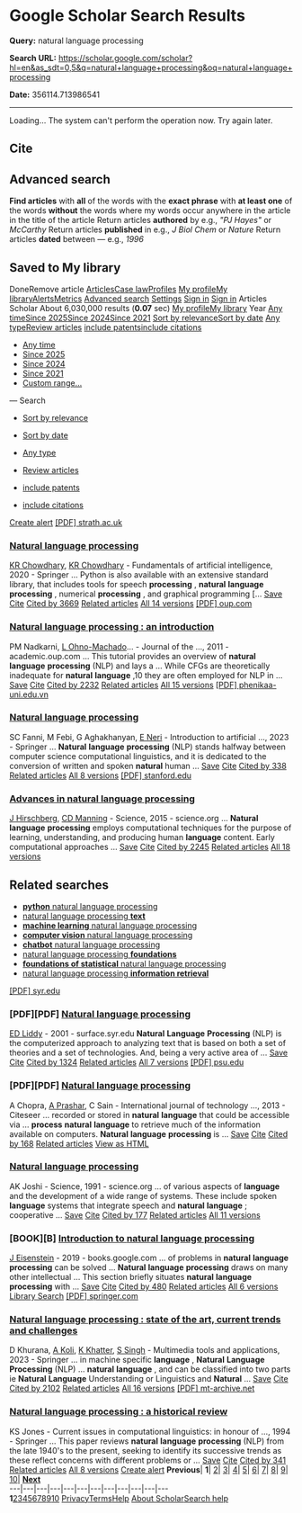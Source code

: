 # Google Scholar Search Results

**Query:** natural language processing

**Search URL:** https://scholar.google.com/scholar?hl=en&as_sdt=0,5&q=natural+language+processing&oq=natural+language+processing

**Date:** 356114.713986541

---

Loading...
The system can't perform the operation now. Try again later.
[](javascript:void\(0\))
## Cite
[](javascript:void\(0\))
## Advanced search
**Find articles**
with **all** of the words
with the **exact phrase**
with **at least one** of the words
**without** the words
where my words occur
anywhere in the article
in the title of the article
Return articles **authored** by
e.g., _"PJ Hayes"_ or _McCarthy_
Return articles **published** in
e.g., _J Biol Chem_ or _Nature_
Return articles **dated** between
— 
e.g., _1996_
[](javascript:void\(0\))
## Saved to My library
DoneRemove article
[](javascript:void\(0\))[](https://scholar.google.com/schhp?hl=en&as_sdt=0,5)
[Articles](https://scholar.google.com/scholar?as_sdt=0,5&q=natural+language+processing&hl=en)[Case law](https://scholar.google.com/scholar?as_sdt=2006&q=natural+language+processing&hl=en)[Profiles](https://scholar.google.com/citations?view_op=search_authors&mauthors=natural+language+processing&hl=en&oi=drw)
[My profile](https://scholar.google.com/citations?hl=en)[My library](https://scholar.google.com/scholar?scilib=1&scioq=natural+language+processing&hl=en&as_sdt=0,5)[Alerts](https://scholar.google.com/scholar_alerts?view_op=list_alerts&hl=en)[Metrics](https://scholar.google.com/citations?view_op=metrics_intro&hl=en)
[Advanced search](javascript:void\(0\))
[Settings](https://scholar.google.com/scholar_settings?q=natural+language+processing&hl=en&as_sdt=0,5)
[Sign in](https://accounts.google.com/Login?hl=en&continue=https://scholar.google.com/scholar%3Fhl%3Den%26as_sdt%3D0,5%26q%3Dnatural%2Blanguage%2Bprocessing%26oq%3Dnatural%2Blanguage%2Bprocessing)
[](javascript:void\(0\))[](https://scholar.google.com/schhp?hl=en&as_sdt=0,5)
[Sign in](https://accounts.google.com/Login?hl=en&continue=https://scholar.google.com/scholar%3Fhl%3Den%26as_sdt%3D0,5%26q%3Dnatural%2Blanguage%2Bprocessing%26oq%3Dnatural%2Blanguage%2Bprocessing)
[](javascript:void\(0\))
Articles
Scholar
About 6,030,000 results (**0.07** sec)
[My profile](https://scholar.google.com/citations?hl=en)[My library](https://scholar.google.com/scholar?scilib=1&scioq=natural+language+processing&hl=en&as_sdt=0,5)
Year
[Any time](https://scholar.google.com/scholar?q=natural+language+processing&hl=en&as_sdt=0,5)[Since 2025](https://scholar.google.com/scholar?as_ylo=2025&q=natural+language+processing&hl=en&as_sdt=0,5)[Since 2024](https://scholar.google.com/scholar?as_ylo=2024&q=natural+language+processing&hl=en&as_sdt=0,5)[Since 2021](https://scholar.google.com/scholar?as_ylo=2021&q=natural+language+processing&hl=en&as_sdt=0,5)
[Sort by relevance](https://scholar.google.com/scholar?hl=en&as_sdt=0,5&q=%22natural+language+processing%22)[Sort by date](https://scholar.google.com/scholar?hl=en&as_sdt=0,5&q=%22natural+language+processing%22&scisbd=1)
[Any type](https://scholar.google.com/scholar?q=natural+language+processing&hl=en&as_sdt=0,5)[Review articles](https://scholar.google.com/scholar?q=natural+language+processing&hl=en&as_sdt=0,5&as_rr=1)
[include patents](https://scholar.google.com/scholar?as_sdt=2007&q=natural+language+processing&hl=en)[include citations](https://scholar.google.com/scholar?as_vis=1&q=natural+language+processing&hl=en&as_sdt=0,5)
  * [Any time](https://scholar.google.com/scholar?q=natural+language+processing&hl=en&as_sdt=0,5)
  * [Since 2025](https://scholar.google.com/scholar?as_ylo=2025&q=natural+language+processing&hl=en&as_sdt=0,5)
  * [Since 2024](https://scholar.google.com/scholar?as_ylo=2024&q=natural+language+processing&hl=en&as_sdt=0,5)
  * [Since 2021](https://scholar.google.com/scholar?as_ylo=2021&q=natural+language+processing&hl=en&as_sdt=0,5)
  * [Custom range...](javascript:void\(0\))


— 
Search
  * [Sort by relevance](https://scholar.google.com/scholar?hl=en&as_sdt=0,5&q=%22natural+language+processing%22)
  * [Sort by date](https://scholar.google.com/scholar?hl=en&as_sdt=0,5&q=%22natural+language+processing%22&scisbd=1)


  * [Any type](https://scholar.google.com/scholar?q=natural+language+processing&hl=en&as_sdt=0,5)
  * [Review articles](https://scholar.google.com/scholar?q=natural+language+processing&hl=en&as_sdt=0,5&as_rr=1)


  * [include patents](https://scholar.google.com/scholar?as_sdt=2007&q=natural+language+processing&hl=en)
  * [include citations](https://scholar.google.com/scholar?as_vis=1&q=natural+language+processing&hl=en&as_sdt=0,5)


[Create alert](https://scholar.google.com/scholar_alerts?view_op=create_alert_options&hl=en&alert_query=%22natural+language+processing%22&alert_params=%3Fhl%3Den%26as_sdt%3D0,5)
[[PDF] strath.ac.uk](https://pureportal.strath.ac.uk/files/131112/strathprints002611.pdf)
### [**Natural language processing**](https://link.springer.com/chapter/10.1007/978-81-322-3972-7_19)
[KR Chowdhary](https://scholar.google.com/citations?user=qmRMHx0AAAAJ&hl=en&oi=sra), [KR Chowdhary](https://scholar.google.com/citations?user=ZFHvB4sAAAAJ&hl=en&oi=sra) - Fundamentals of artificial intelligence, 2020 - Springer
… Python is also available with an extensive standard library, that includes tools for speech **processing** , **natural** **language** **processing** , numerical **processing** , and graphical programming […
[Save](javascript:void\(0\)) [Cite](javascript:void\(0\)) [Cited by 3669](https://scholar.google.com/scholar?cites=5447180952257397230&as_sdt=2005&sciodt=0,5&hl=en) [Related articles](https://scholar.google.com/scholar?q=related:7oGTNjdGmEsJ:scholar.google.com/&scioq=natural+language+processing&hl=en&as_sdt=0,5) [All 14 versions](https://scholar.google.com/scholar?cluster=5447180952257397230&hl=en&as_sdt=0,5) [](javascript:void\(0\) "More") [](javascript:void\(0\) "Fewer")
[[PDF] oup.com](https://academic.oup.com/jamia/article-pdf/18/5/544/5962687/18-5-544.pdf)
### [**Natural language processing** : an introduction](https://academic.oup.com/jamia/article-abstract/18/5/544/829676)
PM Nadkarni, [L Ohno-Machado](https://scholar.google.com/citations?user=2IvwHucAAAAJ&hl=en&oi=sra)… - Journal of the …, 2011 - academic.oup.com
… This tutorial provides an overview of **natural** **language** **processing** (NLP) and lays a … While CFGs are theoretically inadequate for **natural** **language** ,10 they are often employed for NLP in …
[Save](javascript:void\(0\)) [Cite](javascript:void\(0\)) [Cited by 2232](https://scholar.google.com/scholar?cites=3046560654742899889&as_sdt=2005&sciodt=0,5&hl=en) [Related articles](https://scholar.google.com/scholar?q=related:scyhLMaORyoJ:scholar.google.com/&scioq=natural+language+processing&hl=en&as_sdt=0,5) [All 15 versions](https://scholar.google.com/scholar?cluster=3046560654742899889&hl=en&as_sdt=0,5) [](javascript:void\(0\) "More") [](javascript:void\(0\) "Fewer")
[[PDF] phenikaa-uni.edu.vn](https://dlib.phenikaa-uni.edu.vn/bitstream/PNK/7724/1/Agenda-Setting%20for%20COVID-19%20A%20Study%20of%20Large-Scale%20Economic%20News%20Coverage%20Using%20Natural%20Language%20Processing-2023.pdf)
### [**Natural language processing**](https://link.springer.com/chapter/10.1007/978-3-031-25928-9_5)
SC Fanni, M Febi, G Aghakhanyan, [E Neri](https://scholar.google.com/citations?user=EhJ2Dk4AAAAJ&hl=en&oi=sra) - Introduction to artificial …, 2023 - Springer
… **Natural** **language** **processing** (NLP) stands halfway between computer science computational linguistics, and it is dedicated to the conversion of written and spoken **natural** human …
[Save](javascript:void\(0\)) [Cite](javascript:void\(0\)) [Cited by 338](https://scholar.google.com/scholar?cites=6494148888703693387&as_sdt=2005&sciodt=0,5&hl=en) [Related articles](https://scholar.google.com/scholar?q=related:S3KuvQHaH1oJ:scholar.google.com/&scioq=natural+language+processing&hl=en&as_sdt=0,5) [All 8 versions](https://scholar.google.com/scholar?cluster=6494148888703693387&hl=en&as_sdt=0,5) [](javascript:void\(0\) "More") [](javascript:void\(0\) "Fewer")
[[PDF] stanford.edu](https://nlp.stanford.edu/~manning/xyzzy/Hirschberg-Manning-Science-2015.pdf)
### [Advances in **natural language processing**](https://www.science.org/doi/abs/10.1126/science.aaa8685)
[J Hirschberg](https://scholar.google.com/citations?user=Qrd7FCoAAAAJ&hl=en&oi=sra), [CD Manning](https://scholar.google.com/citations?user=1zmDOdwAAAAJ&hl=en&oi=sra) - Science, 2015 - science.org
… **Natural** **language** **processing** employs computational techniques for the purpose of learning, understanding, and producing human **language** content. Early computational approaches …
[Save](javascript:void\(0\)) [Cite](javascript:void\(0\)) [Cited by 2245](https://scholar.google.com/scholar?cites=15805345448853140638&as_sdt=2005&sciodt=0,5&hl=en) [Related articles](https://scholar.google.com/scholar?q=related:nnQ6B_LdV9sJ:scholar.google.com/&scioq=natural+language+processing&hl=en&as_sdt=0,5) [All 18 versions](https://scholar.google.com/scholar?cluster=15805345448853140638&hl=en&as_sdt=0,5) [](javascript:void\(0\) "More") [](javascript:void\(0\) "Fewer")
## Related searches
  * [**python** natural language processing](https://scholar.google.com/scholar?hl=en&as_sdt=0,5&qsp=1&q=python+natural+language+processing&qst=ib)
  * [natural language processing **text**](https://scholar.google.com/scholar?hl=en&as_sdt=0,5&qsp=2&q=natural+language+processing+text&qst=ib)
  * [**machine learning** natural language processing](https://scholar.google.com/scholar?hl=en&as_sdt=0,5&qsp=3&q=machine+learning+natural+language+processing&qst=ib)
  * [**computer vision** natural language processing](https://scholar.google.com/scholar?hl=en&as_sdt=0,5&qsp=4&q=computer+vision+natural+language+processing&qst=ib)
  * [**chatbot** natural language processing](https://scholar.google.com/scholar?hl=en&as_sdt=0,5&qsp=5&q=chatbot+natural+language+processing&qst=ib)
  * [natural language processing **foundations**](https://scholar.google.com/scholar?hl=en&as_sdt=0,5&qsp=6&q=natural+language+processing+foundations&qst=ib)
  * [**foundations of statistical** natural language processing](https://scholar.google.com/scholar?hl=en&as_sdt=0,5&qsp=7&q=foundations+of+statistical+natural+language+processing&qst=ib)
  * [natural language processing **information retrieval**](https://scholar.google.com/scholar?hl=en&as_sdt=0,5&qsp=8&q=natural+language+processing+information+retrieval&qst=ib)


[[PDF] syr.edu](https://surface.syr.edu/cgi/viewcontent.cgi?article=1043&context=istpub)
### [PDF][PDF] [**Natural language processing**](https://surface.syr.edu/cgi/viewcontent.cgi?article=1043&context=istpub)
[ED Liddy](https://scholar.google.com/citations?user=KX1z68cAAAAJ&hl=en&oi=sra) - 2001 - surface.syr.edu
**Natural** **Language** **Processing** (NLP) is the computerized approach to analyzing text that is based on both a set of theories and a set of technologies. And, being a very active area of …
[Save](javascript:void\(0\)) [Cite](javascript:void\(0\)) [Cited by 1324](https://scholar.google.com/scholar?cites=647827371584247675&as_sdt=2005&sciodt=0,5&hl=en) [Related articles](https://scholar.google.com/scholar?q=related:e9cN54-L_QgJ:scholar.google.com/&scioq=natural+language+processing&hl=en&as_sdt=0,5) [All 7 versions](https://scholar.google.com/scholar?cluster=647827371584247675&hl=en&as_sdt=0,5) [](javascript:void\(0\) "More") [](javascript:void\(0\) "Fewer")
[[PDF] psu.edu](https://citeseerx.ist.psu.edu/document?repid=rep1&type=pdf&doi=eeace1d14e266a5cd44fe781a874c662928602fd)
### [PDF][PDF] [**Natural language processing**](https://citeseerx.ist.psu.edu/document?repid=rep1&type=pdf&doi=eeace1d14e266a5cd44fe781a874c662928602fd)
A Chopra, [A Prashar](https://scholar.google.com/citations?user=diQhmrkAAAAJ&hl=en&oi=sra), C Sain - International journal of technology …, 2013 - Citeseer
… recorded or stored in **natural** **language** that could be accessible via … **process** **natural** **language** to retrieve much of the information available on computers. **Natural** **language** **processing** is …
[Save](javascript:void\(0\)) [Cite](javascript:void\(0\)) [Cited by 168](https://scholar.google.com/scholar?cites=17459862468408405500&as_sdt=2005&sciodt=0,5&hl=en) [Related articles](https://scholar.google.com/scholar?q=related:_G2ooGjkTfIJ:scholar.google.com/&scioq=natural+language+processing&hl=en&as_sdt=0,5) [](javascript:void\(0\) "More") [View as HTML](https://scholar.googleusercontent.com/scholar?q=cache:_G2ooGjkTfIJ:scholar.google.com/+natural+language+processing&hl=en&as_sdt=0,5) [](javascript:void\(0\) "Fewer")
### [**Natural language processing**](https://www.science.org/doi/abs/10.1126/science.253.5025.1242)
AK Joshi - Science, 1991 - science.org
… of various aspects of **language** and the development of a wide range of systems. These include spoken **language** systems that integrate speech and **natural** **language** ; cooperative …
[Save](javascript:void\(0\)) [Cite](javascript:void\(0\)) [Cited by 177](https://scholar.google.com/scholar?cites=16029885810494732107&as_sdt=2005&sciodt=0,5&hl=en) [Related articles](https://scholar.google.com/scholar?q=related:S_ec9DaYdd4J:scholar.google.com/&scioq=natural+language+processing&hl=en&as_sdt=0,5) [All 11 versions](https://scholar.google.com/scholar?cluster=16029885810494732107&hl=en&as_sdt=0,5) [](javascript:void\(0\) "More") [](javascript:void\(0\) "Fewer")
### [BOOK][B] [Introduction to **natural language processing**](https://books.google.com/books?hl=en&lr=&id=72yuDwAAQBAJ&oi=fnd&pg=PR5&dq=natural+language+processing&ots=gX8O312gn4&sig=ZNQ4otPtn5ECgX4_wWlDcgOBpIA)
[J Eisenstein](https://scholar.google.com/citations?user=Wb_lnjAAAAAJ&hl=en&oi=sra) - 2019 - books.google.com
… of problems in **natural** **language** **processing** can be solved … **Natural** **language** **processing** draws on many other intellectual … This section briefly situates **natural** **language** **processing** with …
[Save](javascript:void\(0\)) [Cite](javascript:void\(0\)) [Cited by 480](https://scholar.google.com/scholar?cites=8168176623221016892&as_sdt=2005&sciodt=0,5&hl=en) [Related articles](https://scholar.google.com/scholar?q=related:PAm9qVwxW3EJ:scholar.google.com/&scioq=natural+language+processing&hl=en&as_sdt=0,5) [All 6 versions](https://scholar.google.com/scholar?cluster=8168176623221016892&hl=en&as_sdt=0,5) [](javascript:void\(0\) "More") [Library Search](https://scholar.google.com/scholar?output=instlink&q=info:PAm9qVwxW3EJ:scholar.google.com/&hl=en&as_sdt=0,5&scillfp=4296411361662010025&oi=llo) [](javascript:void\(0\) "Fewer")
[[PDF] springer.com](https://link.springer.com/content/pdf/10.1007/s11042-022-13428-4.pdf)
### [**Natural language processing** : state of the art, current trends and challenges](https://link.springer.com/article/10.1007/s11042-022-13428-4)
D Khurana, [A Koli](https://scholar.google.com/citations?user=A8k_PHUAAAAJ&hl=en&oi=sra), [K Khatter](https://scholar.google.com/citations?user=m5Q6ntwAAAAJ&hl=en&oi=sra), [S Singh](https://scholar.google.com/citations?user=cuhhuSsAAAAJ&hl=en&oi=sra) - Multimedia tools and applications, 2023 - Springer
… in machine specific **language** , **Natural** **Language** **Processing** (NLP) … **natural** **language** , and can be classified into two parts ie **Natural** **Language** Understanding or Linguistics and **Natural** …
[Save](javascript:void\(0\)) [Cite](javascript:void\(0\)) [Cited by 2102](https://scholar.google.com/scholar?cites=10240073172927295764&as_sdt=2005&sciodt=0,5&hl=en) [Related articles](https://scholar.google.com/scholar?q=related:FLFW6ksMHI4J:scholar.google.com/&scioq=natural+language+processing&hl=en&as_sdt=0,5) [All 16 versions](https://scholar.google.com/scholar?cluster=10240073172927295764&hl=en&as_sdt=0,5) [](javascript:void\(0\) "More") [](javascript:void\(0\) "Fewer")
[[PDF] mt-archive.net](https://mt-archive.net/90/Zampolli-1994-Sparck-Jones.pdf)
### [**Natural language processing** : a historical review](https://link.springer.com/chapter/10.1007/978-0-585-35958-8_1)
KS Jones - Current issues in computational linguistics: in honour of …, 1994 - Springer
… This paper reviews **natural** **language** **processing** (NLP) from the late 1940's to the present, seeking to identify its successive trends as these reflect concerns with different problems or …
[Save](javascript:void\(0\)) [Cite](javascript:void\(0\)) [Cited by 341](https://scholar.google.com/scholar?cites=13594186931518408460&as_sdt=2005&sciodt=0,5&hl=en) [Related articles](https://scholar.google.com/scholar?q=related:DIdpN_1AqLwJ:scholar.google.com/&scioq=natural+language+processing&hl=en&as_sdt=0,5) [All 8 versions](https://scholar.google.com/scholar?cluster=13594186931518408460&hl=en&as_sdt=0,5) [](javascript:void\(0\) "More") [](javascript:void\(0\) "Fewer")
[Create alert](https://scholar.google.com/scholar_alerts?view_op=create_alert_options&hl=en&alert_query=%22natural+language+processing%22&alert_params=%3Fhl%3Den%26as_sdt%3D0,5)
**Previous**| **1**| [2](https://scholar.google.com/scholar?start=10&q=natural+language+processing&hl=en&as_sdt=0,5)| [3](https://scholar.google.com/scholar?start=20&q=natural+language+processing&hl=en&as_sdt=0,5)| [4](https://scholar.google.com/scholar?start=30&q=natural+language+processing&hl=en&as_sdt=0,5)| [5](https://scholar.google.com/scholar?start=40&q=natural+language+processing&hl=en&as_sdt=0,5)| [6](https://scholar.google.com/scholar?start=50&q=natural+language+processing&hl=en&as_sdt=0,5)| [7](https://scholar.google.com/scholar?start=60&q=natural+language+processing&hl=en&as_sdt=0,5)| [8](https://scholar.google.com/scholar?start=70&q=natural+language+processing&hl=en&as_sdt=0,5)| [9](https://scholar.google.com/scholar?start=80&q=natural+language+processing&hl=en&as_sdt=0,5)| [10](https://scholar.google.com/scholar?start=90&q=natural+language+processing&hl=en&as_sdt=0,5)| [**Next**](https://scholar.google.com/scholar?start=10&q=natural+language+processing&hl=en&as_sdt=0,5)  
---|---|---|---|---|---|---|---|---|---|---|---  
**1**[2](https://scholar.google.com/scholar?start=10&q=natural+language+processing&hl=en&as_sdt=0,5)[3](https://scholar.google.com/scholar?start=20&q=natural+language+processing&hl=en&as_sdt=0,5)[4](https://scholar.google.com/scholar?start=30&q=natural+language+processing&hl=en&as_sdt=0,5)[5](https://scholar.google.com/scholar?start=40&q=natural+language+processing&hl=en&as_sdt=0,5)[6](https://scholar.google.com/scholar?start=50&q=natural+language+processing&hl=en&as_sdt=0,5)[7](https://scholar.google.com/scholar?start=60&q=natural+language+processing&hl=en&as_sdt=0,5)[8](https://scholar.google.com/scholar?start=70&q=natural+language+processing&hl=en&as_sdt=0,5)[9](https://scholar.google.com/scholar?start=80&q=natural+language+processing&hl=en&as_sdt=0,5)[10](https://scholar.google.com/scholar?start=90&q=natural+language+processing&hl=en&as_sdt=0,5)
[Privacy](https://www.google.com/intl/en/policies/privacy/)[Terms](https://www.google.com/intl/en/policies/terms/)[Help](javascript:void\(0\))
[About Scholar](https://scholar.google.com/intl/en/scholar/about.html)[Search help](https://support.google.com/websearch?p=scholar_dsa&hl=en)
